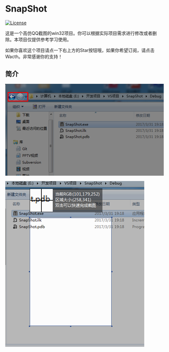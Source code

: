 # SnapShot

[![License](https://img.shields.io/badge/license-Apache%202-4EB1BA.svg)](https://www.apache.org/licenses/LICENSE-2.0.html)

这是一个高仿QQ截图的win32项目。你可以根据实际项目需求进行修改或者删除。本项目仅提供参考学习使用。

如果你喜欢这个项目请点一下右上方的Star按钮哦，如果你希望订阅，请点击Wacth。非常感谢你的支持！

## 简介

![image](https://github.com/CCwant/SnapShot/blob/master/Doc/boot1.png)

![image](https://github.com/CCwant/SnapShot/blob/master/Doc/boot2.png)



